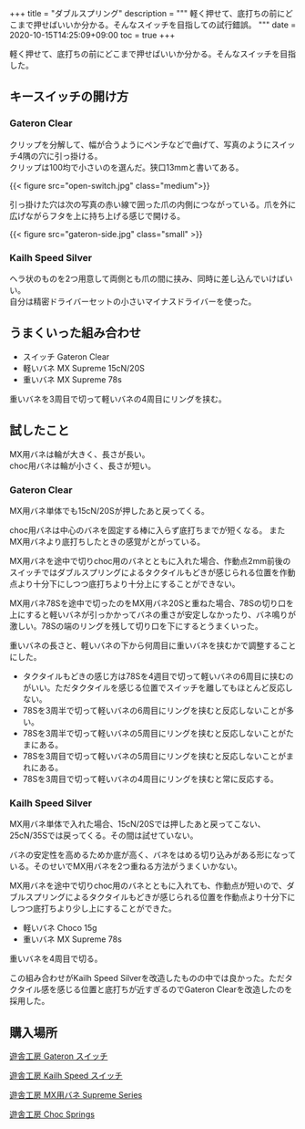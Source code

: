 +++
title = "ダブルスプリング"
description = """
軽く押せて、底打ちの前にどこまで押せばいいか分かる。そんなスイッチを目指しての試行錯誤。
"""
date = 2020-10-15T14:25:09+09:00
toc = true
+++
<!--more-->
軽く押せて、底打ちの前にどこまで押せばいいか分かる。そんなスイッチを目指した。

## キースイッチの開け方
### Gateron Clear
クリップを分解して、幅が合うようにペンチなどで曲げて、写真のようにスイッチ4隅の穴に引っ掛ける。\
クリップは100均で小さいのを選んだ。狭口13mmと書いてある。

{{< figure src="open-switch.jpg" class="medium">}}

引っ掛けた穴は次の写真の赤い線で囲った爪の内側につながっている。爪を外に広げながらフタを上に持ち上げる感じで開ける。

{{< figure src="gateron-side.jpg" class="small" >}}

### Kailh Speed Silver
ヘラ状のものを2つ用意して両側とも爪の間に挟み、同時に差し込んでいけばいい。\
自分は精密ドライバーセットの小さいマイナスドライバーを使った。

## うまくいった組み合わせ
- スイッチ Gateron Clear
- 軽いバネ MX Supreme 15cN/20S
- 重いバネ MX Supreme 78s

重いバネを3周目で切って軽いバネの4周目にリングを挟む。

## 試したこと
MX用バネは輪が大きく、長さが長い。\
choc用バネは輪が小さく、長さが短い。

### Gateron Clear
MX用バネ単体でも15cN/20Sが押したあと戻ってくる。

choc用バネは中心のバネを固定する棒に入らず底打ちまでが短くなる。
またMX用バネより底打ちしたときの感覚がとがっている。

MX用バネを途中で切りchoc用のバネとともに入れた場合、作動点2mm前後のスイッチではダブルスプリングによるタクタイルもどきが感じられる位置を作動点より十分下にしつつ底打ちより十分上にすることができない。

MX用バネ78Sを途中で切ったのをMX用バネ20Sと重ねた場合、78Sの切り口を上にすると軽いバネが引っかかってバネの重さが安定しなかったり、バネ鳴りが激しい。78Sの端のリングを残して切り口を下にするとうまくいった。

重いバネの長さと、軽いバネの下から何周目に重いバネを挟むかで調整することにした。
- タクタイルもどきの感じ方は78Sを4週目で切って軽いバネの6周目に挟むのがいい。ただタクタイルを感じる位置でスイッチを離してもほとんど反応しない。
- 78Sを3周半で切って軽いバネの6周目にリングを挟むと反応しないことが多い。
- 78Sを3周半で切って軽いバネの5周目にリングを挟むと反応しないことがたまにある。
- 78Sを3周目で切って軽いバネの5周目にリングを挟むと反応しないことがまれにある。
- 78Sを3周目で切って軽いバネの4周目にリングを挟むと常に反応する。

### Kailh Speed Silver
MX用バネ単体で入れた場合、15cN/20Sでは押したあと戻ってこない、25cN/35Sでは戻ってくる。その間は試せていない。

バネの安定性を高めるためか底が高く、バネをはめる切り込みがある形になっている。そのせいでMX用バネを2つ重ねる方法がうまくいかない。

MX用バネを途中で切りchoc用のバネとともに入れても、作動点が短いので、ダブルスプリングによるタクタイルもどきが感じられる位置を作動点より十分下にしつつ底打ちより少し上にすることができた。

- 軽いバネ Choco 15g
- 重いバネ MX Supreme 78s

重いバネを4周目で切る。

この組み合わせがKailh Speed Silverを改造したものの中では良かった。ただタクタイル感を感じる位置と底打ちが近すぎるのでGateron Clearを改造したのを採用した。

## 購入場所
[遊舎工房 Gateron スイッチ](https://yushakobo.jp/shop/a0200ga/)

[遊舎工房 Kailh Speed スイッチ](https://yushakobo.jp/shop/kailh-speed/)

[遊舎工房 MX用バネ Supreme Series](https://yushakobo.jp/shop/mx-supreme-series/)

[遊舎工房 Choc Springs](https://yushakobo.jp/shop/kailh-choc-springs/)
